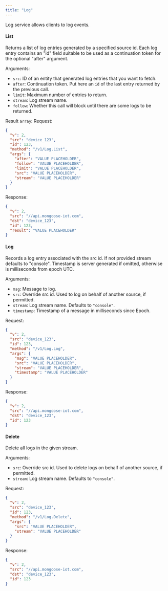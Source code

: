 ```yaml
---
title: "Log"
---
```


Log service allows clients to log events.


#### List
Returns a list of log entries generated by a specified source id.
Each log entry contains an "id" field suitable to be used as a continuation
token for the optional "after" argument.


Arguments:
- `src`: ID of an entity that generated log entries that you want to fetch.
- `after`: Continuation token. Put here an `id` of the last entry returned by the previous call.
- `limit`: Maximum number of entries to return.
- `stream`: Log stream name.
- `follow`: Whether this call will block until there are some logs to be returned.

Result `array`: 
Request:
```json
{
  "v": 2,
  "src": "device_123",
  "id": 123,
  "method": "/v1/Log.List",
  "args": {
    "after": "VALUE PLACEHOLDER",
    "follow": "VALUE PLACEHOLDER",
    "limit": "VALUE PLACEHOLDER",
    "src": "VALUE PLACEHOLDER",
    "stream": "VALUE PLACEHOLDER"
  }
}

```

Response:
```json
{
  "v": 2,
  "src": "//api.mongoose-iot.com",
  "dst": "device_123",
  "id": 123,
  "result": "VALUE PLACEHOLDER"
}

```

#### Log
Records a log entry associated with the src id.
If not provided stream defaults to "console".
Timestamp is server generated if omitted, otherwise is milliseconds
from epoch UTC.


Arguments:
- `msg`: Message to log.
- `src`: Override src id. Used to log on behalf of another source, if permitted.
- `stream`: Log stream name. Defaults to `"console"`.
- `timestamp`: Timestamp of a message in milliseconds since Epoch.

Request:
```json
{
  "v": 2,
  "src": "device_123",
  "id": 123,
  "method": "/v1/Log.Log",
  "args": {
    "msg": "VALUE PLACEHOLDER",
    "src": "VALUE PLACEHOLDER",
    "stream": "VALUE PLACEHOLDER",
    "timestamp": "VALUE PLACEHOLDER"
  }
}

```

Response:
```json
{
  "v": 2,
  "src": "//api.mongoose-iot.com",
  "dst": "device_123",
  "id": 123
}

```

#### Delete
Delete all logs in the given stream.


Arguments:
- `src`: Override src id. Used to delete logs on behalf of another source, if permitted.
- `stream`: Log stream name. Defaults to `"console"`.

Request:
```json
{
  "v": 2,
  "src": "device_123",
  "id": 123,
  "method": "/v1/Log.Delete",
  "args": {
    "src": "VALUE PLACEHOLDER",
    "stream": "VALUE PLACEHOLDER"
  }
}

```

Response:
```json
{
  "v": 2,
  "src": "//api.mongoose-iot.com",
  "dst": "device_123",
  "id": 123
}

```


